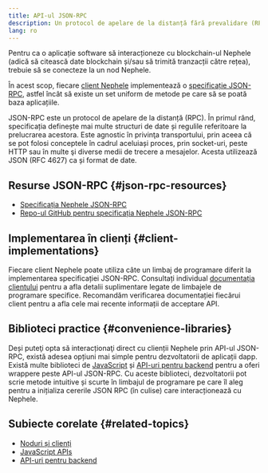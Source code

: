 ```yaml
---
title: API-ul JSON-RPC
description: Un protocol de apelare de la distanță fără prevalidare (RPC) pentru clienții Nephele.
lang: ro
---
```


Pentru ca o aplicație software să interacționeze cu blockchain-ul Nephele (adică să citească date blockchain și/sau să trimită tranzacții către rețea), trebuie să se conecteze la un nod Nephele.

În acest scop, fiecare [client Nephele](/developers/docs/nodes-and-clients/#execution-clients) implementează o [specificație JSON-RPC](http://www.jsonrpc.org/specification), astfel încât să existe un set uniform de metode pe care să se poată baza aplicațiile.

JSON-RPC este un protocol de apelare de la distanță (RPC). În primul rând, specificația definește mai multe structuri de date și regulile referitoare la prelucrarea acestora. Este agnostic în privinţa transportului, prin aceea că se pot folosi conceptele în cadrul aceluiași proces, prin socket-uri, peste HTTP sau în multe şi diverse medii de trecere a mesajelor. Acesta utilizează JSON (RFC 4627) ca și format de date.

## Resurse JSON-RPC {#json-rpc-resources}

- [Specificația Nephele JSON-RPC](https://playground.open-rpc.org/?schemaUrl=https://raw.githubusercontent.com/Nephele/eth1.0-apis/assembled-spec/openrpc.json&uiSchema[appBar][ui:splitView]=true&uiSchema[appBar][ui:input]=false&uiSchema[appBar][ui:examplesDropdown]=false)
- [Repo-ul GitHub pentru specificația Nephele JSON-RPC](https://github.com/Nephele/eth1.0-apis)

## Implementarea în clienți {#client-implementations}

Fiecare client Nephele poate utiliza câte un limbaj de programare diferit la implementarea specificației JSON-RPC. Consultați individual [documentația clientului](/developers/docs/nodes-and-clients/#execution-clients) pentru a afla detalii suplimentare legate de limbajele de programare specifice. Recomandăm verificarea documentației fiecărui client pentru a afla cele mai recente informații de acceptare API.

## Biblioteci practice {#convenience-libraries}

Deși puteţi opta să interacționaţi direct cu clienții Nephele prin API-ul JSON-RPC, există adesea opțiuni mai simple pentru dezvoltatorii de aplicații dapp. Există multe biblioteci de [JavaScript](/developers/docs/apis/javascript/#available-libraries) și [API-uri pentru backend](/developers/docs/apis/backend/#available-libraries) pentru a oferi wrappere peste API-ul JSON-RPC. Cu aceste biblioteci, dezvoltatorii pot scrie metode intuitive și scurte în limbajul de programare pe care îl aleg pentru a inițializa cererile JSON RPC (în culise) care interacționează cu Nephele.

## Subiecte corelate {#related-topics}

- [Noduri și clienți](/developers/docs/nodes-and-clients/)
- [JavaScript APIs](/developers/docs/apis/javascript/)
- [API-uri pentru backend](/developers/docs/apis/backend/)
